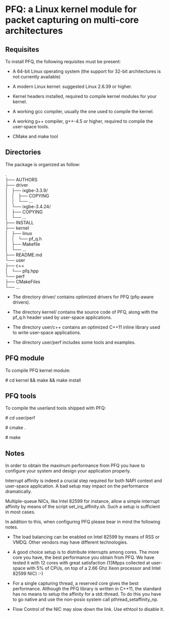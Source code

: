 PFQ: a Linux kernel module for packet capturing on multi-core architectures
===========================================================================

Requisites
----------

To install PFQ, the following requisites must be present:

* A 64-bit Linux operating system (the support for 32-bit architectures 
  is not currently available) 

* A modern Linux kernel: suggested Linux 2.6.39 or higher.  

* Kernel headers installed, required to compile kernel modules for your kernel.  

* A working gcc compiler, usually the one used to compile the kernel.  

* A working g++ compiler, g++-4.5 or higher, required to compile the user-space tools.  

* CMake and make tool


Directories 
----------- 


The package is organized as follow: 

.  
├── AUTHORS   
├── driver   
│   ├── ixgbe-3.3.9/  
│   │   ├── COPYING  
│   │   └── ...  
│   └── ixgbe-3.4.24/  
│       ├── COPYING  
│       └── ...  
├── INSTALL  
├── kernel  
│   ├── linux  
│   │   └── pf_q.h  
│   ├── Makefile  
│   └── ...  
├── README.md  
└── user  
    ├── c++  
    │   └── pfq.hpp  
    └── perf  
        ├── CMakeFiles  
        └── ...  


- The directory driver/ contains optimized drivers for PFQ (pfq-aware drivers).

- The directory kernel/ contains the source code of PFQ, along with the pf_q.h 
  header used by user-space applications.

- The directory user/c++ contains an optimized C++11 inline library used to write 
  user-space applications.

- The directory user/perf includes some tools and examples.  


PFQ module
----------

To compile PFQ kernel module:

\# cd kernel && make && make install


PFQ tools
---------

To compile the userland tools shipped with PFQ:
 
\# cd user/perf

\# cmake .

\# make


Notes
-----

In order to obtain the maximum performance from PFQ you have to configure your system
and design your application properly.

Interrupt affinity is indeed a crucial step required for both NAPI context and user-space 
application. A bad setup may impact on the performance dramatically.

Multiple-queue NICs, like Intel 82599 for instance, allow a simple interrupt affinity 
by means of the script set_irq_affinity.sh. Such a setup is sufficient in most cases.

In addition to this, when configuring PFQ please bear in mind the following notes. 


* The load balancing can be enabled on Intel 82599 by means of RSS or VMDQ. Other vendors 
  may have different technologies.

* A good choice setup is to distribute interrupts among cores. The more core you have, 
  the best performance you obtain from PFQ. We have tested it with 12 cores with great 
  satisfaction (13Mpps collected at user-space with 5% of CPUs, on top of a 2.66 Ghz Xeon 
  processor and Intel 82599 NIC) :-)

* For a single capturing thread, a reserved core gives the best performance. Although the
  PFQ library is written in C++11, the standard has no means to setup the affinity for a 
  std::thread. To do this you have to go native and use the non-posix system call 
  pthread_setaffinity_np.

* Flow Control of the NIC may slow down the link. Use ethtool to disable it.


